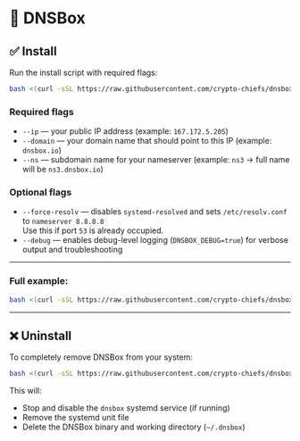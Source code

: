 # 🧩 DNSBox

## ✅ Install

Run the install script with required flags:

```bash
bash <(curl -sSL https://raw.githubusercontent.com/crypto-chiefs/dnsbox/main/scripts/install.sh) --ip=YOUR_IP --domain=YOUR_DOMAIN
```

### Required flags

- `--ip` — your public IP address (example: `167.172.5.205`)
- `--domain` — your domain name that should point to this IP (example: `dnsbox.io`)
- `--ns` — subdomain name for your nameserver (example: `ns3` → full name will be `ns3.dnsbox.io`)
### Optional flags

- `--force-resolv` — disables `systemd-resolved` and sets `/etc/resolv.conf` to `nameserver 8.8.8.8`  
  Use this if port `53` is already occupied.
- `--debug` — enables debug-level logging (`DNSBOX_DEBUG=true`) for verbose output and troubleshooting

---

### Full example:

```bash
bash <(curl -sSL https://raw.githubusercontent.com/crypto-chiefs/dnsbox/main/scripts/install.sh) --ip=167.172.5.205 --domain=dnsbox.io --ns=ns3 --force-resolv
```

---

## ❌ Uninstall

To completely remove DNSBox from your system:

```bash
bash <(curl -sSL https://raw.githubusercontent.com/crypto-chiefs/dnsbox/main/scripts/uninstall.sh)
```

This will:

- Stop and disable the `dnsbox` systemd service (if running)
- Remove the systemd unit file
- Delete the DNSBox binary and working directory (`~/.dnsbox`)
